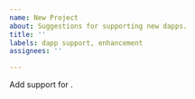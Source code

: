 ```yaml
---
name: New Project
about: Suggestions for supporting new dapps.
title: ''
labels: dapp support, enhancement
assignees: ''

---
```


Add support for [<Project Name>](<Project Link>).
